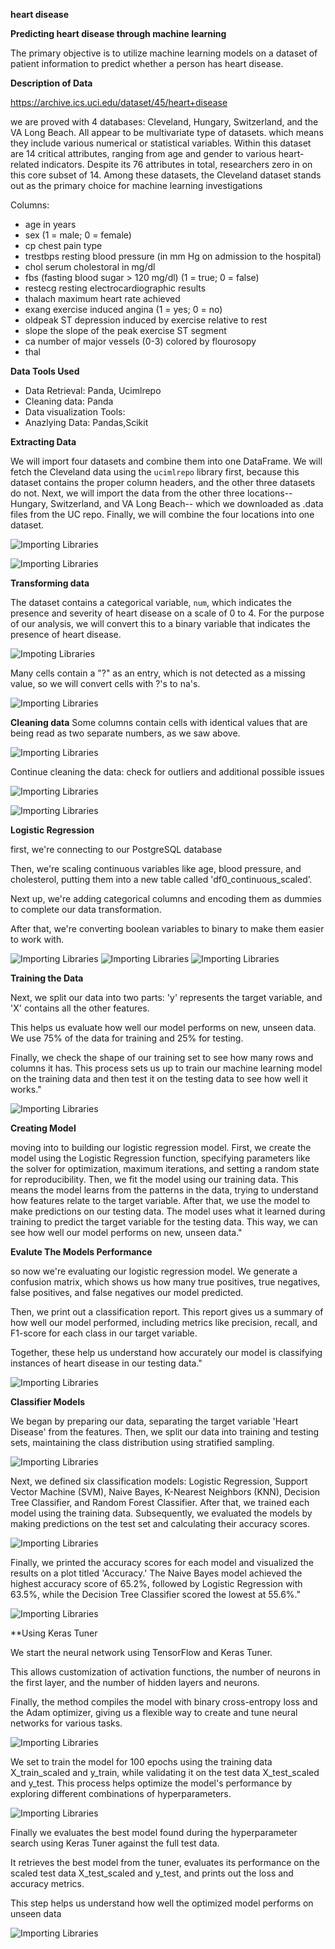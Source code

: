**heart disease**

**Predicting heart disease through machine learning**

The primary objective is to utilize machine learning models on a dataset of patient information to predict whether a person has heart disease.

**Description of Data**

https://archive.ics.uci.edu/dataset/45/heart+disease

we are proved with 4 databases: Cleveland, Hungary, Switzerland, and the VA Long Beach. All appear to be multivariate type of datasets. which means they include various numerical or statistical variables. Within this dataset are 14 critical attributes, ranging from age and gender to various heart-related indicators. Despite its 76 attributes in total, researchers zero in on this core subset of 14. Among these datasets, the Cleveland dataset stands out as the primary choice for machine learning investigations

Columns:
- age in years
- sex (1 = male; 0 = female)
- cp chest pain type
- trestbps resting blood pressure (in mm Hg on admission to the hospital)
- chol serum cholestoral in mg/dl
- fbs (fasting blood sugar > 120 mg/dl) (1 = true; 0 = false)
- restecg resting electrocardiographic results
- thalach maximum heart rate achieved
- exang exercise induced angina (1 = yes; 0 = no)
- oldpeak ST depression induced by exercise relative to rest
- slope the slope of the peak exercise ST segment
- ca number of major vessels (0-3) colored by flourosopy
- thal

**Data Tools Used**
- Data Retrieval: Panda, Ucimlrepo
- Cleaning data: Panda
- Data visualization Tools:
- Anazlying Data: Pandas,Scikit

**Extracting Data**

We will import four datasets and combine them into one DataFrame. We will fetch the Cleveland data using the `ucimlrepo` library first, because this dataset contains the proper column headers, and the other three datasets do not. Next, we will import the data from the other three locations-- Hungary, Switzerland, and VA Long Beach-- which we downloaded as .data files from the UC repo. Finally, we will combine the four locations into one dataset.

![Importing Libraries](https://github.com/Simian12/Project_4/blob/main/images/Importing%20data.png?raw=true)

![Importing Libraries](https://github.com/Simian12/Project_4/blob/main/images/remaining%20imports.png?raw=true)


**Transforming data**

The dataset contains a categorical variable, `num`, which indicates the presence and severity of heart disease on a scale of 0 to 4. For the purpose of our analysis, we will convert this to a binary variable that indicates the presence of heart disease.

![Impoting Libraries](https://github.com/Simian12/Project_4/blob/main/images/Transform%20data%20.png?raw=true)
 

Many cells contain a "?" as an entry, which is not detected as a missing value, so we will convert cells with ?'s to na's.

![Importing Libraries](https://github.com/Simian12/Project_4/blob/main/images/converting%20.png?raw=true)

**Cleaning data**
Some columns contain cells with identical values that are being read as two separate numbers, as we saw above.

![Importing Libraries](https://github.com/Simian12/Project_4/blob/main/images/Cleaning%20data%20pt.2.png?raw=true)

Continue cleaning the data: check for outliers and additional possible issues

![Importing Libraries](https://github.com/Simian12/Project_4/blob/main/images/cleaning%20data%20pt%203.png?raw=true)

![Importing Libraries](https://github.com/Simian12/Project_4/blob/main/images/cleaning%20data%20pt%205.png?raw=true)


**Logistic Regression** 

first, we're connecting to our PostgreSQL database

Then, we're scaling continuous variables like age, blood pressure, and cholesterol, putting them into a new table called 'df0_continuous_scaled’.

Next up, we're adding categorical columns and encoding them as dummies to complete our data transformation. 

After that, we're converting boolean variables to binary to make them easier to work with.


![Importing Libraries](https://github.com/Simian12/Project_4/blob/main/images/LR%20data%20prep.png?raw=true)
![Importing Libraries](https://github.com/Simian12/Project_4/blob/main/images/LR%20data%20prep%202.png?raw=true)
![Importing Libraries](https://github.com/Simian12/Project_4/blob/main/images/LR%20data%20prep%203.png?raw=true)


**Training the Data**

Next, we split our data into two parts: 'y' represents the target variable, and 'X' contains all the other features. 

This helps us evaluate how well our model performs on new, unseen data. We use 75% of the data for training and 25% for testing.

Finally, we check the shape of our training set to see how many rows and columns it has. This process sets us up to train our machine learning model on the training data and then test it on the testing data to see how well it works."

![Importing Libraries](https://github.com/Simian12/Project_4/blob/main/images/LR%20training%20and%20testing%20data.png?raw=true)

**Creating Model**

moving into to building our logistic regression model. First, we create the model using the Logistic Regression function, specifying parameters like the solver for optimization, maximum iterations, and setting a random state for reproducibility.
Then, we fit the model using our training data. This means the model learns from the patterns in the data, trying to understand how features relate to the target variable.
After that, we use the model to make predictions on our testing data. The model uses what it learned during training to predict the target variable for the testing data. This way, we can see how well our model performs on new, unseen data."

**Evalute The Models Performance**

so now we're evaluating our logistic regression model. We generate a confusion matrix, which shows us how many true positives, true negatives, false positives, and false negatives our model predicted.

Then, we print out a classification report. This report gives us a summary of how well our model performed, including metrics like precision, recall, and F1-score for each class in our target variable.

Together, these help us understand how accurately our model is classifying instances of heart disease in our testing data."

![Importing Libraries](https://github.com/Simian12/Project_4/blob/main/images/Evaluate%20Models%20Performance.png?raw=true)

**Classifier Models**

We began by preparing our data, separating the target variable 'Heart Disease' from the features. 
Then, we split our data into training and testing sets, maintaining the class distribution using stratified sampling.

![Importing Libraries](https://github.com/Simian12/Project_4/blob/main/images/Classifier%20Models%201.png?raw=true)

Next, we defined six classification models: Logistic Regression, Support Vector Machine (SVM), Naive Bayes, K-Nearest Neighbors (KNN), Decision Tree Classifier, and Random Forest Classifier. 
After that, we trained each model using the training data. Subsequently, we evaluated the models by making predictions on the test set and calculating their accuracy scores. 

![Importing Libraries](https://github.com/Simian12/Project_4/blob/main/images/Classifier%20Models%202.png?raw=true)

Finally, we printed the accuracy scores for each model and visualized the results on a plot titled 'Accuracy.' The Naive Bayes model achieved the highest accuracy score of 65.2%, followed by Logistic Regression with 63.5%, while the Decision Tree Classifier scored the lowest at 55.6%."

![Importing Libraries](https://github.com/Simian12/Project_4/blob/main/images/Classifier%20Model%203.png?raw=true)

**Using Keras Tuner

We start the neural network using TensorFlow and Keras Tuner. 

This allows customization of activation functions, the number of neurons in the first layer, and the number of hidden layers and neurons. 

Finally, the method compiles the model with binary cross-entropy loss and the Adam optimizer, giving us a flexible way to create and tune neural networks for various tasks.

![Importing Libraries](https://github.com/Simian12/Project_4/blob/main/images/Creating%20heart_model_method2.png?raw=true)

We set to train the model for 100 epochs using the training data X_train_scaled and y_train, while validating it on the test data X_test_scaled and y_test. This process helps optimize the model's performance by exploring different combinations of hyperparameters. 

![Importing Libraries](https://github.com/Simian12/Project_4/blob/main/images/Kerastuner%20search.png?raw=true)

Finally we evaluates the best model found during the hyperparameter search using Keras Tuner against the full test data. 

It retrieves the best model from the tuner, evaluates its performance on the scaled test data X_test_scaled and y_test, and prints out the loss and accuracy metrics. 

This step helps us understand how well the optimized model performs on unseen data

![Importing Libraries](https://github.com/Simian12/Project_4/blob/main/images/model2_data_test.png?raw=true)

